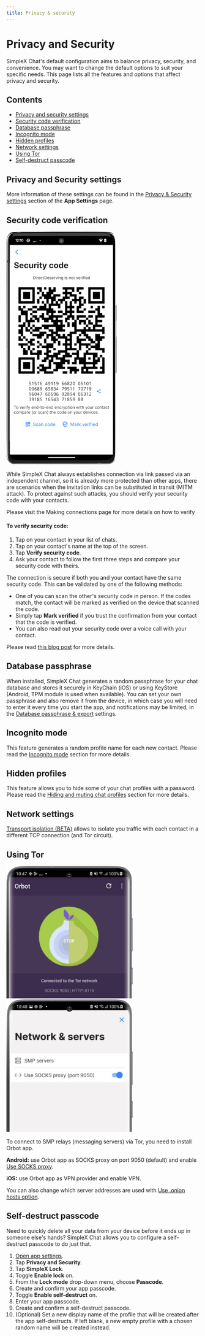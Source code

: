 ```yaml
---
title: Privacy & security
---
```

# Privacy and Security

SimpleX Chat's default configuration aims to balance privacy, security, and convenience. You may want to change the default options to suit your specific needs. This page lists all the features and options that affect privacy and security.

## Contents

- [Privacy and security settings](#privacy-and-security-settings)
- [Security code verification](#security-code-verification)
- [Database passphrase](#database-passphrase)
- [Incognito mode](#incognito-mode)
- [Hidden profiles](#hidden-profiles)
- [Network settings](#network-settings)
- [Using Tor](#using-tor)
- [Self-destruct passcode](#self-destruct-passcode)

## Privacy and Security settings

More information of these settings can be found in the [Privacy & Security settings](./app-settings.md#privacy-and-security) section of the **App Settings** page.

## Security code verification

<img src="../../blog/images/20230103-verification.png" width="288">

While SimpleX Chat always establishes connection via link passed via an independent channel, so it is already more protected than other apps, there are scenarios when the invitation links can be substituted in transit (MITM attack). To protect against such attacks, you should verify your security code with your contacts. 

Please visit the Making connections page for more details on how to verify

#### To verify security code:

1. Tap on your contact in your list of chats. 
2. Tap on your contact's name at the top of the screen.
3. Tap **Verify security code**.
4. Ask your contact to follow the first three steps and compare your security code with theirs. 

The connection is secure if both you and your contact have the same security code. This can be validated by one of the following methods:

- One of you can scan the other's security code in person. If the codes match, the contact will be marked as verified on the device that scanned the code.
- Simply tap **Mark verified** if you trust the confirmation from your contact that the code is verified.
- You can also read out your security code over a voice call with your contact.

Please read [this blog post](../../blog/20230103-simplex-chat-v4.4-disappearing-messages.md#connection-security-verification) for more details.

## Database passphrase

When installed, SimpleX Chat generates a random passphrase for your chat database and stores it securely in KeyChain (iOS) or using KeyStore (Android, TPM module is used when available). You can set your own passphrase and also remove it from the device, in which case you will need to enter it every time you start the app, and notifications may be limited, in the [Database passphrase & export](./managing-data.md#database-passphrase) settings.

## Incognito mode

This feature generates a random profile name for each new contact. Please read the [Incognito mode](./chat-profiles.md#incognito-mode) section for more details.

## Hidden profiles

This feature allows you to hide some of your chat profiles with a password. Please read the [Hiding and muting chat profiles](./chat-profiles.md#hiding-and-muting-chat-profiles) section for more details.

## Network settings

[Transport isolation (BETA)](./app-settings.md#transport-isolation-beta) allows to isolate you traffic with each contact in a different TCP connection (and Tor circuit).

## Using Tor

<img src="../../blog/images/20220808-tor1.png" width="330"> &nbsp; <img src="../../blog/images/20220808-tor2.png" width="330">

To connect to SMP relays (messaging servers) via Tor, you need to install Orbot app.

**Android:** use Orbot app as SOCKS proxy on port 9050 (default) and enable [Use SOCKS proxy](./app-settings.md#use-socks-proxy-android-only).

**iOS:** use Orbot app as VPN provider and enable VPN.

You can also change which server addresses are used with [Use .onion hosts option](./app-settings.md#use-onion-hosts).

## Self-destruct passcode

Need to quickly delete all your data from your device before it ends up in someone else's hands? SimpleX Chat allows you to configure a self-destruct passcode to do just that. 

1. [Open app settings](./app-settings.md#opening-app-settings).
2. Tap **Privacy and Security**.
3. Tap **SimpleX Lock**.
4. Toggle **Enable lock** on.
5. From the **Lock mode** drop-down menu, choose **Passcode**. 
6. Create and confirm your app passcode. 
7. Toggle **Enable self-destruct** on.
8. Enter your app passcode.
9. Create and confirm a self-destruct passcode.
10. (Optional) Set a new display name of the profile that will be created after the app self-destructs. If left blank, a new empty profile with a chosen random name will be created instead. 